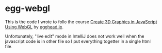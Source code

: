 # egg-webgl

This is the code I wrote to follo the course [Create 3D Graphics in JavaScript Using WebGL](https://egghead.io/courses/create-3d-graphics-in-javascript-using-webgl) by [egghead.io](https://egghead.io).

Unfortunately, "live edit" mode in IntelliJ does not work well when the javascript code is in other file so I put everything togetter in a single html file.